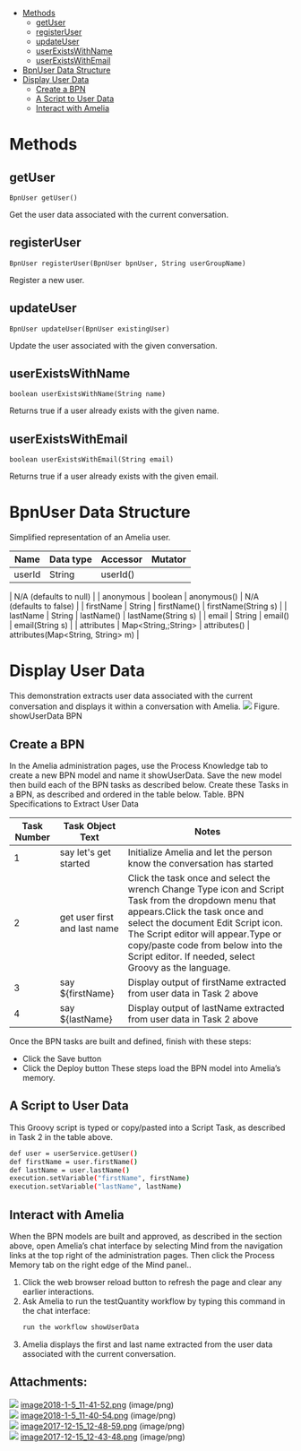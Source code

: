 -   [Methods](#UserService-Methods)
    -   [getUser](#UserService-getUser)
    -   [registerUser](#UserService-registerUser)
    -   [updateUser](#UserService-updateUser)
    -   [userExistsWithName](#UserService-userExistsWithName)
    -   [userExistsWithEmail](#UserService-userExistsWithEmail)
-   [BpnUser Data Structure](#UserService-BpnUserDataStructure)
-   [Display User Data](#UserService-DisplayUserData)
    -   [Create a BPN](#UserService-CreateaBPN)
    -   [A Script to User Data](#UserService-AScripttoUserData)
    -   [Interact with Amelia](#UserService-InteractwithAmelia)
# Methods
## getUser
    BpnUser getUser()
Get the user data associated with the current conversation.
## registerUser
    BpnUser registerUser(BpnUser bpnUser, String userGroupName)
Register a new user.
## updateUser
    BpnUser updateUser(BpnUser existingUser)
Update the user associated with the given conversation.
## userExistsWithName
    boolean userExistsWithName(String name)
Returns true if a user already exists with the given name.
## userExistsWithEmail
    boolean userExistsWithEmail(String email)
Returns true if a user already exists with the given email.
# BpnUser Data Structure
Simplified representation of an Amelia user.

| Name | Data type | Accessor | Mutator |
| ----|----|----|----|
| userId | String | userId()

\|
    N/A (defaults to null)
\| \| anonymous \| boolean \|
    anonymous()
\|
    N/A (defaults to false)
\| \| firstName \| String \|
    firstName()
\|
    firstName(String s)
\| \| lastName \| String \|
    lastName()
\|
    lastName(String s)
\| \| email \| String \|
    email()
\|
    email(String s)
\| \| attributes \| Map\<String,;String\> \|
    attributes()
\|
    attributes(Map<String, String> m)
\|
# Display User Data
This demonstration extracts user data associated with the current conversation and displays it within a conversation with Amelia.
![](attachments/11939543/11939544.png)
Figure. showUserData BPN
## Create a BPN
In the Amelia administration pages, use the Process Knowledge tab to create a new BPN model and name it showUserData. Save the new model then build each of the BPN tasks as described below. Create these Tasks in a BPN, as described and ordered in the table below.
Table. BPN Specifications to Extract User Data

| Task Number | Task Object Text | Notes |
| ----|----|----|
| 1 | say let's get started | Initialize Amelia and let the person know the conversation has started |
| 2 | get user first and last name | Click the task once and select the wrench Change Type icon and Script Task from the dropdown menu that appears.Click the task once and select the document Edit Script icon. The Script editor will appear.Type or copy/paste code from below into the Script editor. If needed, select Groovy as the language. |
| 3 | say ${firstName} | Display output of firstName extracted from user data in Task 2 above |
| 4 | say ${lastName} | Display output of lastName extracted from user data in Task 2 above |

Once the BPN tasks are built and defined, finish with these steps:
-   Click the Save button
-   Click the Deploy button
These steps load the BPN model into Amelia’s memory.
## A Script to User Data
This Groovy script is typed or copy/pasted into a Script Task, as described in Task 2 in the table above.
``` bash
def user = userService.getUser()
def firstName = user.firstName()
def lastName = user.lastName()
execution.setVariable("firstName", firstName)
execution.setVariable("lastName", lastName)
```
## Interact with Amelia
When the BPN models are built and approved, as described in the section above, open Amelia’s chat interface by selecting Mind from the navigation links at the top right of the administration pages. Then click the Process Memory tab on the right edge of the Mind panel..
1.  Click the web browser reload button to refresh the page and clear any earlier interactions.
2.  Ask Amelia to run the testQuantity workflow by typing this command in the chat interface:
    ``` bash
    run the workflow showUserData
    ```
3.  Amelia displays the first and last name extracted from the user data associated with the current conversation.
## Attachments:
![](images/icons/bullet_blue.gif) [image2018-1-5_11-41-52.png](attachments/11939543/11939544.png) (image/png)  
![](images/icons/bullet_blue.gif) [image2018-1-5_11-40-54.png](attachments/11939543/11939545.png) (image/png)  
![](images/icons/bullet_blue.gif) [image2017-12-15_12-48-59.png](attachments/11939543/11939546.png) (image/png)  
![](images/icons/bullet_blue.gif) [image2017-12-15_12-43-48.png](attachments/11939543/11939547.png) (image/png)  
